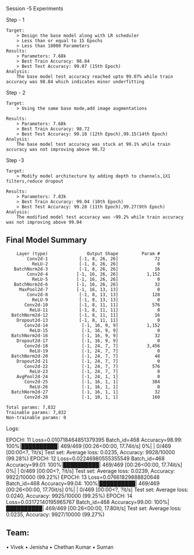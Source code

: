 Session -5 Experiments

Step - 1
```
Target:
    > Design the base model along with LR scheduler
    > Less than or equal to 15 Epochs
    > Less than 10000 Parameters
Results:
    > Parameters: 7.68k
    > Best Train Accuracy: 98.84
    > Best Test Accuracy: 99.07 (15th Epoch)
Analysis:
    The base model test accuracy reached upto 99.07% while train accuracy was 98.84 which indicates minor underfitting

```

Step - 2
```
Target:
    > Using the same base mode,add image augmentations

Results:
    > Parameters: 7.68k
    > Best Train Accuracy: 98.72
    > Best Test Accuracy: 99.18 (12th Epoch),99.15(14th Epoch)
Analysis:
    The base model test accuracy was stuck at 99.1% while train accuracy was not improving above 98.72
```
Step -3
```
Target:
    > Modify model architecture by adding depth to channels,1X1 filters,reduce dropout

Results:
    > Parameters: 7.83k
    > Best Train Accuracy: 99.04 (10th Epoch)
    > Best Test Accuracy: 99.28 (11th Epoch),99.27(9th Epoch)
Analysis:
    The modified model test accuracy was ~99.2% while train accuracy was not improving above 99.04
```




Final Model Summary
----------------------------------------------------------------
        Layer (type)               Output Shape         Param #
            Conv2d-1            [-1, 8, 26, 26]              72
              ReLU-2            [-1, 8, 26, 26]               0
       BatchNorm2d-3            [-1, 8, 26, 26]              16
            Conv2d-4           [-1, 16, 26, 26]           1,152
              ReLU-5           [-1, 16, 26, 26]               0
       BatchNorm2d-6           [-1, 16, 26, 26]              32
         MaxPool2d-7           [-1, 16, 13, 13]               0
            Conv2d-8            [-1, 8, 13, 13]             128
              ReLU-9            [-1, 8, 13, 13]               0
           Conv2d-10            [-1, 8, 11, 11]             576
             ReLU-11            [-1, 8, 11, 11]               0
      BatchNorm2d-12            [-1, 8, 11, 11]              16
        Dropout2d-13            [-1, 8, 11, 11]               0
           Conv2d-14             [-1, 16, 9, 9]           1,152
             ReLU-15             [-1, 16, 9, 9]               0
      BatchNorm2d-16             [-1, 16, 9, 9]              32
        Dropout2d-17             [-1, 16, 9, 9]               0
           Conv2d-18             [-1, 24, 7, 7]           3,456
             ReLU-19             [-1, 24, 7, 7]               0
      BatchNorm2d-20             [-1, 24, 7, 7]              48
        Dropout2d-21             [-1, 24, 7, 7]               0
           Conv2d-22             [-1, 24, 7, 7]             576
             ReLU-23             [-1, 24, 7, 7]               0
        AvgPool2d-24             [-1, 24, 1, 1]               0
           Conv2d-25             [-1, 16, 1, 1]             384
             ReLU-26             [-1, 16, 1, 1]               0
      BatchNorm2d-27             [-1, 16, 1, 1]              32
           Conv2d-28             [-1, 10, 1, 1]             160

    Total params: 7,832
    Trainable params: 7,832
    Non-trainable params: 0

Logs:

EPOCH: 11
Loss=0.010718464851379395 Batch_id=468 Accuracy=98.99: 100%|██████████| 469/469 [00:26<00:00, 17.74it/s]
  0%|          | 0/469 [00:00<?, ?it/s]
Test set: Average loss: 0.0235, Accuracy: 9928/10000 (99.28%)
EPOCH: 12
Loss=0.02246980555355549 Batch_id=468 Accuracy=99.01: 100%|██████████| 469/469 [00:26<00:00, 17.74it/s]
  0%|          | 0/469 [00:00<?, ?it/s]
Test set: Average loss: 0.0239, Accuracy: 9922/10000 (99.22%)
EPOCH: 13
Loss=0.07661829888820648 Batch_id=468 Accuracy=99.04: 100%|██████████| 469/469 [00:26<00:00, 17.70it/s]
  0%|          | 0/469 [00:00<?, ?it/s]
Test set: Average loss: 0.0240, Accuracy: 9925/10000 (99.25%)
EPOCH: 14
Loss=0.03172140195965767 Batch_id=468 Accuracy=99.00: 100%|██████████| 469/469 [00:26<00:00, 17.80it/s]
Test set: Average loss: 0.0235, Accuracy: 9927/10000 (99.27%)


## Team:             
•	Vivek 
•	Jenisha 
•	Chethan Kumar
•	Suman
